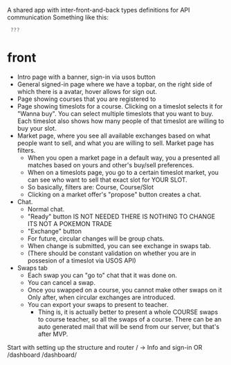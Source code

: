 A shared app with inter-front-and-back types definitions for API communication
Something like this:

```typescript
 ???
```

# front

- Intro page with a banner, sign-in via usos button
- General signed-in page where we have a topbar, on the right side of which there is a
  avatar, hover allows for sign out.
- Page showing courses that you are registered to
- Page showing timeslots for a course. Clicking on a timeslot selects it for "Wanna buy".
  You can select multiple timeslots that you want to buy. Each timeslot also shows how
  many people of that timeslot are willing to buy your slot.
- Market page, where you see all available exchanges based on what people want to sell,
  and what you are willing to sell. Market page has filters.
  - When you open a market page in a default way, you a presented all matches based on
    yours and other's buy/sell preferences.
  - When on a timeslots page, you go to a certain timeslot market, you can see who want
    to sell that exact slot for YOUR SLOT.
  - So basically, filters are: Course, Course/Slot
  - Clicking on a market offer's "propose" button creates a chat.
- Chat.
  - Normal chat.
  - "Ready" button IS NOT NEEDED THERE IS NOTHING TO CHANGE ITS NOT A POKEMON TRADE
  - "Exchange" button
  - For future, circular changes will be group chats.
  - When change is submitted, you can see exchange in swaps tab.
  - (There should be constant validation on whether you are in possesion of a timeslot via USOS API)
- Swaps tab
  - Each swap you can "go to" chat that it was done on.
  - You can cancel a swap.
  - Once you swapped on a course, you cannot make other swaps on it
    Only after, when circular exchanges are introduced.
  - You can export your swaps to present to teacher.
    - Thing is, it is actually better to present a whole COURSE swaps to course teacher,
      so all the swaps of a course. There can be an auto generated mail that will be send from
      our server, but that's after MVP.

Start with setting up the structure and router
/ -> Info and sign-in OR
/dashboard
/dashboard/
